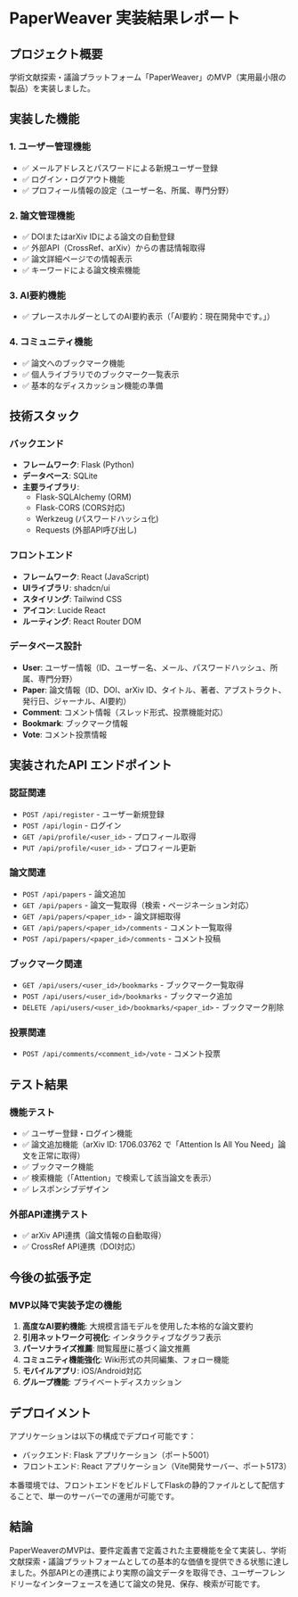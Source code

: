 # PaperWeaver 実装結果レポート

## プロジェクト概要

学術文献探索・議論プラットフォーム「PaperWeaver」のMVP（実用最小限の製品）を実装しました。

## 実装した機能

### 1. ユーザー管理機能
- ✅ メールアドレスとパスワードによる新規ユーザー登録
- ✅ ログイン・ログアウト機能
- ✅ プロフィール情報の設定（ユーザー名、所属、専門分野）

### 2. 論文管理機能
- ✅ DOIまたはarXiv IDによる論文の自動登録
- ✅ 外部API（CrossRef、arXiv）からの書誌情報取得
- ✅ 論文詳細ページでの情報表示
- ✅ キーワードによる論文検索機能

### 3. AI要約機能
- ✅ プレースホルダーとしてのAI要約表示（「AI要約：現在開発中です。」）

### 4. コミュニティ機能
- ✅ 論文へのブックマーク機能
- ✅ 個人ライブラリでのブックマーク一覧表示
- ✅ 基本的なディスカッション機能の準備

## 技術スタック

### バックエンド
- **フレームワーク**: Flask (Python)
- **データベース**: SQLite
- **主要ライブラリ**: 
  - Flask-SQLAlchemy (ORM)
  - Flask-CORS (CORS対応)
  - Werkzeug (パスワードハッシュ化)
  - Requests (外部API呼び出し)

### フロントエンド
- **フレームワーク**: React (JavaScript)
- **UIライブラリ**: shadcn/ui
- **スタイリング**: Tailwind CSS
- **アイコン**: Lucide React
- **ルーティング**: React Router DOM

### データベース設計
- **User**: ユーザー情報（ID、ユーザー名、メール、パスワードハッシュ、所属、専門分野）
- **Paper**: 論文情報（ID、DOI、arXiv ID、タイトル、著者、アブストラクト、発行日、ジャーナル、AI要約）
- **Comment**: コメント情報（スレッド形式、投票機能対応）
- **Bookmark**: ブックマーク情報
- **Vote**: コメント投票情報

## 実装されたAPI エンドポイント

### 認証関連
- `POST /api/register` - ユーザー新規登録
- `POST /api/login` - ログイン
- `GET /api/profile/<user_id>` - プロフィール取得
- `PUT /api/profile/<user_id>` - プロフィール更新

### 論文関連
- `POST /api/papers` - 論文追加
- `GET /api/papers` - 論文一覧取得（検索・ページネーション対応）
- `GET /api/papers/<paper_id>` - 論文詳細取得
- `GET /api/papers/<paper_id>/comments` - コメント一覧取得
- `POST /api/papers/<paper_id>/comments` - コメント投稿

### ブックマーク関連
- `GET /api/users/<user_id>/bookmarks` - ブックマーク一覧取得
- `POST /api/users/<user_id>/bookmarks` - ブックマーク追加
- `DELETE /api/users/<user_id>/bookmarks/<paper_id>` - ブックマーク削除

### 投票関連
- `POST /api/comments/<comment_id>/vote` - コメント投票

## テスト結果

### 機能テスト
- ✅ ユーザー登録・ログイン機能
- ✅ 論文追加機能（arXiv ID: 1706.03762 で「Attention Is All You Need」論文を正常に取得）
- ✅ ブックマーク機能
- ✅ 検索機能（「Attention」で検索して該当論文を表示）
- ✅ レスポンシブデザイン

### 外部API連携テスト
- ✅ arXiv API連携（論文情報の自動取得）
- ✅ CrossRef API連携（DOI対応）

## 今後の拡張予定

### MVP以降で実装予定の機能
1. **高度なAI要約機能**: 大規模言語モデルを使用した本格的な論文要約
2. **引用ネットワーク可視化**: インタラクティブなグラフ表示
3. **パーソナライズ推薦**: 閲覧履歴に基づく論文推薦
4. **コミュニティ機能強化**: Wiki形式の共同編集、フォロー機能
5. **モバイルアプリ**: iOS/Android対応
6. **グループ機能**: プライベートディスカッション

## デプロイメント

アプリケーションは以下の構成でデプロイ可能です：
- バックエンド: Flask アプリケーション（ポート5001）
- フロントエンド: React アプリケーション（Vite開発サーバー、ポート5173）

本番環境では、フロントエンドをビルドしてFlaskの静的ファイルとして配信することで、単一のサーバーでの運用が可能です。

## 結論

PaperWeaverのMVPは、要件定義書で定義された主要機能を全て実装し、学術文献探索・議論プラットフォームとしての基本的な価値を提供できる状態に達しました。外部APIとの連携により実際の論文データを取得でき、ユーザーフレンドリーなインターフェースを通じて論文の発見、保存、検索が可能です。

